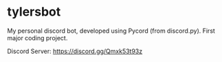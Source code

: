 # tylersbot
My personal discord bot, developed using Pycord (from discord.py). First major coding project.

Discord Server: https://discord.gg/Qmxk53t93z
